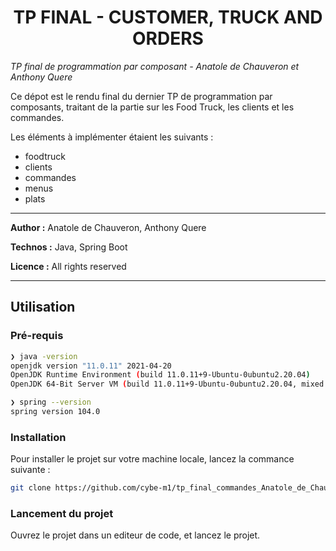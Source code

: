 <h1 align="center">TP FINAL - CUSTOMER, TRUCK AND ORDERS</h1>

_TP final de programmation par composant - Anatole de Chauveron et Anthony Quere_

Ce dépot est le rendu final du dernier TP de programmation par composants, traitant de la partie sur les Food Truck, les clients et les commandes.

Les éléments à implémenter étaient les suivants :

  - foodtruck
  - clients
  - commandes
  - menus
  - plats

___

**Author :** Anatole de Chauveron, Anthony Quere

**Technos :** Java, Spring Boot

**Licence :** All rights reserved

___

## Utilisation

### Pré-requis

```bash
❯ java -version
openjdk version "11.0.11" 2021-04-20
OpenJDK Runtime Environment (build 11.0.11+9-Ubuntu-0ubuntu2.20.04)
OpenJDK 64-Bit Server VM (build 11.0.11+9-Ubuntu-0ubuntu2.20.04, mixed mode, sharing)

❯ spring --version
spring version 104.0
```

### Installation

Pour installer le projet sur votre machine locale, lancez la commance suivante :

```bash
git clone https://github.com/cybe-m1/tp_final_commandes_Anatole_de_Chauveron_Anthony_Quere.git
```

### Lancement du projet

Ouvrez le projet dans un editeur de code, et lancez le projet.